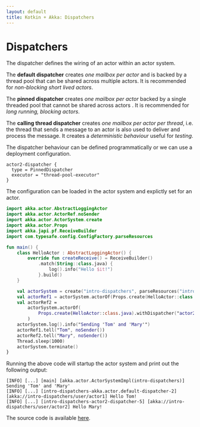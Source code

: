 ```yaml
---
layout: default
title: Kotkin + Akka: Dispatchers
---
```

# Dispatchers

The dispatcher defines the wiring of an actor within an actor system. 

The **default dispatcher** creates *one mailbox per actor* and is backed by a thread pool that can be shared across multiple actors.
It is recommended for *non-blocking short lived actors*. 

The **pinned dispatcher** creates *one mailbox per actor* backed by a single threaded pool that cannot be shared across actors .
It is recommended for *long running, blocking actors*.

The **calling thread dispatcher** creates *one mailbox per actor per thread*, i.e. the thread that sends a message to an actor is also used to deliver and process the message.
It creates a *deterministic behaviour* useful for *testing*.

The dispatcher behaviour can be defined programmatically or we can use a deployment configuration.
```
actor2-dispatcher {
  type = PinnedDispatcher
  executor = "thread-pool-executor"
}
```
The configuration can be loaded in the actor system and explictly set for an actor. 
```kotlin
import akka.actor.AbstractLoggingActor
import akka.actor.ActorRef.noSender
import akka.actor.ActorSystem.create
import akka.actor.Props
import akka.japi.pf.ReceiveBuilder
import com.typesafe.config.ConfigFactory.parseResources

fun main() {
    class HelloActor : AbstractLoggingActor() {
        override fun createReceive() = ReceiveBuilder()
            .match(String::class.java) {
                log().info("Hello $it!")
            }.build()
    }

    val actorSystem = create("intro-dispatchers", parseResources("intro-dispatchers.conf"))
    val actorRef1 = actorSystem.actorOf(Props.create(HelloActor::class.java), "actor1")
    val actorRef2 =
        actorSystem.actorOf(
            Props.create(HelloActor::class.java).withDispatcher("actor2-dispatcher"), "actor2"
        )
    actorSystem.log().info("Sending 'Tom' and 'Mary'")
    actorRef1.tell("Tom", noSender())
    actorRef2.tell("Mary", noSender())
    Thread.sleep(1000)
    actorSystem.terminate()
}
```
Running the above code will startup the actor system and print out the following output:
```
[INFO] [...] [main] [akka.actor.ActorSystemImpl(intro-dispatchers)] Sending 'Tom' and 'Mary'
[INFO] [...] [intro-dispatchers-akka.actor.default-dispatcher-2] [akka://intro-dispatchers/user/actor1] Hello Tom!
[INFO] [...] [intro-dispatchers-actor2-dispatcher-5] [akka://intro-dispatchers/user/actor2] Hello Mary!
```

The source code is available [here](https://github.com/fjlopez/kotlin-akka/blob/master/src/main/kotlin/IntroDispatchers.kt).